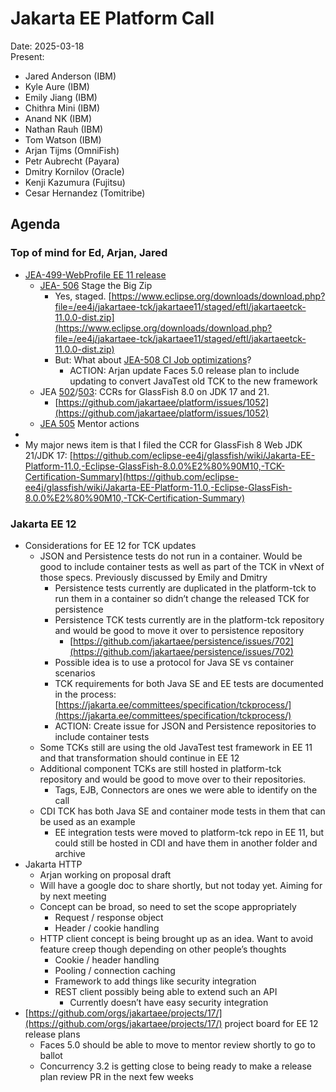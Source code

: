 # Jakarta EE Platform Call

Date: 2025-03-18  
Present:

- Jared Anderson (IBM)  
- Kyle Aure (IBM)  
- Emily Jiang (IBM)  
- Chithra Mini (IBM)  
- Anand NK (IBM)  
- Nathan Rauh (IBM)  
- Tom Watson (IBM)  
- Arjan Tijms (OmniFish)  
- Petr Aubrecht (Payara)  
- Dmitry Kornilov (Oracle)  
- Kenji Kazumura (Fujitsu)  
- Cesar Hernandez (Tomitribe)

## Agenda

### Top of mind for Ed, Arjan, Jared

* [JEA-499-WebProfile EE 11 release](https://dev.azure.com/jakarta-ee-azdo/jakarta-ee-azdo/_workitems/edit/499)  
  * [JEA- 506](https://dev.azure.com/jakarta-ee-azdo/jakarta-ee-azdo/_workitems/edit/506) Stage the Big Zip  
    * Yes, staged. [https://www.eclipse.org/downloads/download.php?file=/ee4j/jakartaee-tck/jakartaee11/staged/eftl/jakartaeetck-11.0.0-dist.zip](https://www.eclipse.org/downloads/download.php?file=/ee4j/jakartaee-tck/jakartaee11/staged/eftl/jakartaeetck-11.0.0-dist.zip)   
    * But: What about [JEA-508 CI Job optimizations](https://dev.azure.com/jakarta-ee-azdo/jakarta-ee-azdo/_workitems/edit/508)?  
      * ACTION: Arjan update Faces 5.0 release plan to include updating to convert JavaTest old TCK to the new framework  
  * JEA [502](https://dev.azure.com/jakarta-ee-azdo/jakarta-ee-azdo/_workitems/edit/502)/[503](https://dev.azure.com/jakarta-ee-azdo/jakarta-ee-azdo/_workitems/edit/503): CCRs for GlassFish 8.0 on JDK 17 and 21\.  
    * [https://github.com/jakartaee/platform/issues/1052](https://github.com/jakartaee/platform/issues/1052)   
  * [JEA 505](https://dev.azure.com/jakarta-ee-azdo/jakarta-ee-azdo/_workitems/edit/505) Mentor actions  
*   
* My major news item is that I filed the CCR for GlassFish 8 Web JDK 21/JDK 17: [https://github.com/eclipse-ee4j/glassfish/wiki/Jakarta-EE-Platform-11.0,-Eclipse-GlassFish-8.0.0%E2%80%90M10,-TCK-Certification-Summary](https://github.com/eclipse-ee4j/glassfish/wiki/Jakarta-EE-Platform-11.0,-Eclipse-GlassFish-8.0.0%E2%80%90M10,-TCK-Certification-Summary) 

### Jakarta EE 12

* Considerations for EE 12 for TCK updates  
  * JSON and Persistence tests do not run in a container.  Would be good to include container tests as well as part of the TCK in vNext of those specs.  Previously discussed by Emily and Dmitry  
    * Persistence tests currently are duplicated in the platform-tck to run them in a container so didn’t change the released TCK for persistence  
    * Persistence TCK tests currently are in the platform-tck repository and would be good to move it over to persistence repository  
      * [https://github.com/jakartaee/persistence/issues/702](https://github.com/jakartaee/persistence/issues/702)  
    * Possible idea is to use a protocol for Java SE vs container scenarios  
    * TCK requirements for both Java SE and EE tests are documented in the process:  [https://jakarta.ee/committees/specification/tckprocess/](https://jakarta.ee/committees/specification/tckprocess/)  
    * ACTION:  Create issue for JSON and Persistence repositories to include container tests  
  * Some TCKs still are using the old JavaTest test framework in EE 11 and that transformation should continue in EE 12  
  * Additional component TCKs are still hosted in platform-tck repository and would be good to move over to their repositories.   
    * Tags, EJB, Connectors are ones we were able to identify on the call  
  * CDI TCK has both Java SE and container mode tests in them that can be used as an example  
    * EE integration tests were moved to platform-tck repo in EE 11, but could still be hosted in CDI and have them in another folder and archive  
* Jakarta HTTP  
  * Arjan working on proposal draft  
  * Will have a google doc to share shortly, but not today yet.  Aiming for by next meeting  
  * Concept can be broad, so need to set the scope appropriately  
    * Request / response object  
    * Header / cookie handling  
  * HTTP client concept is being brought up as an idea.  Want to avoid feature creep though depending on other people’s thoughts  
    * Cookie / header handling  
    * Pooling / connection caching  
    * Framework to add things like security integration  
    * REST client possibly being able to extend such an API  
      * Currently doesn’t have easy security integration  
* [https://github.com/orgs/jakartaee/projects/17/](https://github.com/orgs/jakartaee/projects/17/) project board for EE 12 release plans  
  * Faces 5.0 should be able to move to mentor review shortly to go to ballot  
  * Concurrency 3.2 is getting close to being ready to make a release plan review PR in the next few weeks
